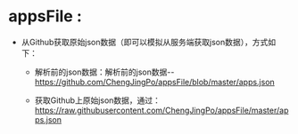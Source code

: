 # appsFile :
 * 从Github获取原始json数据（即可以模拟从服务端获取json数据），方式如下：
   * 解析前的json数据：解析前的json数据--https://github.com/ChengJingPo/appsFile/blob/master/apps.json
   
   * 获取Github上原始json数据，通过：https://raw.githubusercontent.com/ChengJingPo/appsFile/master/apps.json

